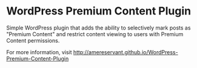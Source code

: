 WordPress Premium Content Plugin
================================

Simple WordPress plugin that adds the ability to selectively mark posts as "Premium Content" and restrict content viewing to users with Premium Content permissions.

For more information, visit http://amereservant.github.io/WordPress-Premium-Content-Plugin
